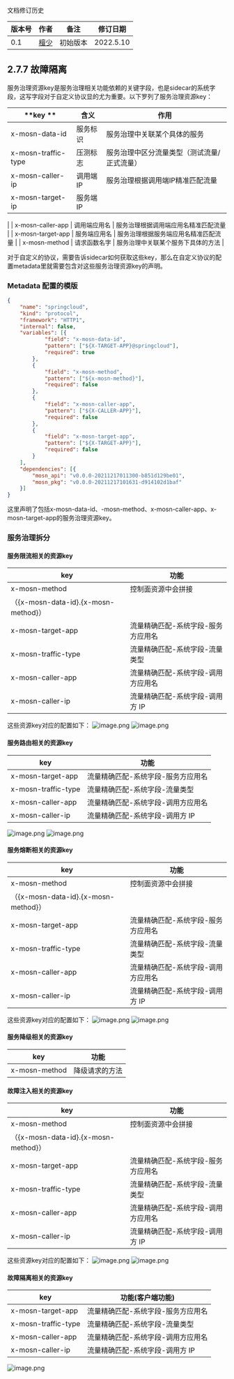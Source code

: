文档修订历史

| 版本号 | 作者                               | 备注     | 修订日期      |
|-----|----------------------------------| -------- |-----------|
| 0.1 | [檀少](https://github.com/Tanc010) | 初始版本 | 2022.5.10 |

<a name="LjFmL"></a>
## 2.7.7 故障隔离
服务治理资源key是服务治理相关功能依赖的关键字段，也是sidecar的系统字段，这写字段对于自定义协议显的尤为重要。以下罗列了服务治理资源key：

| **key ** | **含义** | **作用** |
| --- | --- | --- |
| x-mosn-data-id | 服务标识 | 服务治理中关联某个具体的服务 |
| x-mosn-traffic-type | 压测标志 | 服务治理中区分流量类型（测试流量/正式流量） |
| x-mosn-caller-ip | 调用端IP | 服务治理根据调用端IP精准匹配流量 |
| x-mosn-target-ip | 服务端IP |
|
| x-mosn-caller-app | 调用端应用名 | 服务治理根据调用端应用名精准匹配流量 |
| x-mosn-target-app | 服务端应用名 | 服务治理根据服务端应用名精准匹配流量 |
| x-mosn-method | 请求函数名字 | 服务治理中关联某个服务下具体的方法 |

对于自定义的协议，需要告诉sidecar如何获取这些key，那么在自定义协议的配置metadata里就需要包含对这些服务治理资源key的声明。
### Metadata 配置的模版
```json
{
	"name": "springcloud",
	"kind": "protocol",
	"framework": "HTTP1",
	"internal": false,
	"variables": [{
			"field": "x-mosn-data-id",
			"pattern": ["${X-TARGET-APP}@springcloud"],
			"required": true
		},
		{
			"field": "x-mosn-method",
			"pattern": ["${x-mosn-method}"],
			"required": false
		},
		{
			"field": "x-mosn-caller-app",
			"pattern": ["${X-CALLER-APP}"],
			"required": false
		},
		{
			"field": "x-mosn-target-app",
			"pattern": ["${X-TARGET-APP}"],
			"required": false
		}
	],
	"dependencies": [{
		"mosn_api": "v0.0.0-20211217011300-b851d129be01",
		"mosn_pkg": "v0.0.0-20211217101631-d914102d1baf"
	}]
}

```
这里声明了包括x-mosn-data-id、-mosn-method、x-mosn-caller-app、x-mosn-target-app的服务治理资源key。
### 服务治理拆分
#### 服务限流相关的资源key
| key | 功能 |
| --- | --- |
| x-mosn-method | 控制面资源中会拼接
（{x-mosn-data-id}.{x-mosn-method}） |
| x-mosn-target-app | 流量精确匹配-系统字段-服务方应用名 |
| x-mosn-traffic-type | 流量精确匹配-系统字段-流量类型 |
| x-mosn-caller-app | 流量精确匹配-系统字段-调用方应用名 |
| x-mosn-caller-ip | 流量精确匹配-系统字段-调用方 IP |

这些资源key对应的配置如下：
![image.png](./images/governance-key-ratelimit.png)
![image.png](./images/governance-key-match.png)
#### 服务路由相关的资源key
| key | 功能 |
| --- | --- |
| x-mosn-target-app | 流量精确匹配-系统字段-服务方应用名 |
| x-mosn-traffic-type | 流量精确匹配-系统字段-流量类型 |
| x-mosn-caller-app | 流量精确匹配-系统字段-调用方应用名 |
| x-mosn-caller-ip | 流量精确匹配-系统字段-调用方 IP |
![image.png](./images/governance-key-route.png)
![image.png](./images/governance-key-match.png)
#### 服务熔断相关的资源key
| key | 功能 |
| --- | --- |
| x-mosn-method | 控制面资源中会拼接
（{x-mosn-data-id}.{x-mosn-method}） |
| x-mosn-target-app | 流量精确匹配-系统字段-服务方应用名 |
| x-mosn-traffic-type | 流量精确匹配-系统字段-流量类型 |
| x-mosn-caller-app | 流量精确匹配-系统字段-调用方应用名 |
| x-mosn-caller-ip | 流量精确匹配-系统字段-调用方 IP |

这些资源key对应的配置如下：
![image.png](./images/governance-key-fusing.png)
![image.png](./images/governance-key-match.png)
#### 服务降级相关的资源key
| key | 功能 |
| --- | --- |
| x-mosn-method | 降级请求的方法 |

#### 故障注入相关的资源key
| key | 功能 |
| --- | --- |
| x-mosn-method | 控制面资源中会拼接
（{x-mosn-data-id}.{x-mosn-method}） |
| x-mosn-target-app | 流量精确匹配-系统字段-服务方应用名 |
| x-mosn-traffic-type | 流量精确匹配-系统字段-流量类型  |
| x-mosn-caller-app | 流量精确匹配-系统字段-调用方应用名 |
| x-mosn-caller-ip | 流量精确匹配-系统字段-调用方 IP |

这些资源key对应的配置如下：
![image.png](./images/governance-key-fault-inject.png)
![image.png](./images/governance-key-match.png)
#### 故障隔离相关的资源key
| key | 功能(客户端功能) |
| --- | --- |
| x-mosn-target-app | 流量精确匹配-系统字段-服务方应用名 |
| x-mosn-traffic-type | 流量精确匹配-系统字段-流量类型 |
| x-mosn-caller-app | 流量精确匹配-系统字段-调用方应用名 |
| x-mosn-caller-ip | 流量精确匹配-系统字段-调用方 IP |

![image.png](./images/governance-key-match.png)

